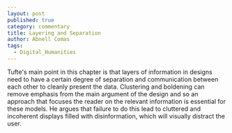 ```yaml
---
layout: post
published: true
category: commentary
title: Layering and Separation
author: Abnell Comas
tags:
  - Digital_Humanities
---
```

Tufte's main point in this chapter is that layers of information in designs need to have a certain degree of separation and communication between each other to cleanly present the data. Clustering and boldening can remove emphasis from the main argument of the design and so an approach that focuses the reader on the relevant information is essential for these models. He argues that failure to do this lead to cluttered and incoherent displays filled with disinformation, which will visually distract the user.